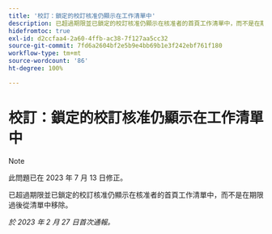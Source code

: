 ```yaml
---
title: '校訂：鎖定的校訂核准仍顯示在工作清單中'
description: 已超過期限並已鎖定的校訂核准仍顯示在核准者的首頁工作清單中，而不是在期限過後從清單中移除。
hidefromtoc: true
exl-id: d2ccfaa4-2a60-4ffb-ac38-7f127aa5cc32
source-git-commit: 7fd6a2604bf2e5b9e4bb69b1e3f242ebf761f180
workflow-type: tm+mt
source-wordcount: '86'
ht-degree: 100%

---
```


# 校訂：鎖定的校訂核准仍顯示在工作清單中

<!--This issue is on the WF and WFP TOC-->

>[!NOTE]
>
>此問題已在 2023 年 7 月 13 日修正。

已超過期限並已鎖定的校訂核准仍顯示在核准者的首頁工作清單中，而不是在期限過後從清單中移除。

_於 2023 年 2 月 27 日首次通報。_
